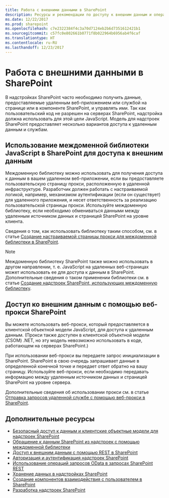 ```yaml
---
title: Работа с внешними данными в SharePoint
description: Ресурсы и рекомендации по доступу к внешним данным и операциям с ними с помощью JavaScript на страницах надстроек SharePoint.
ms.date: 12/22/2017
ms.prod: sharepoint
ms.openlocfilehash: c7e2322384f4c3a70d7124eb2b6d7351612421b1
ms.sourcegitcommit: c57fc0e802661b0771f8b022964b6956ab4f6caf
ms.translationtype: HT
ms.contentlocale: ru-RU
ms.lasthandoff: 12/23/2017
---
```

# <a name="work-with-external-data-in-sharepoint"></a>Работа с внешними данными в SharePoint

В надстройках SharePoint часто необходимо получить данные, предоставляемые удаленным веб-приложением или службой на странице или в компоненте SharePoint, и управлять ими. Так как пользовательский код не разрешен на серверах SharePoint, надстройка должна использовать для этой цели JavaScript. Модель для надстроек SharePoint предоставляет несколько вариантов доступа к удаленным данным и службам.

## <a name="use-the-sharepoint-cross-domain-javascript-library-to-access-external-data"></a>Использование междоменной библиотеки JavaScript в SharePoint для доступа к внешним данным

Междоменную библиотеку можно использовать для получения доступа к данным в вашем удаленном веб-приложении, если вы предоставляете пользовательскую страницу прокси, расположенную в удаленной инфраструктуре. Разработчик должен работать с настраиваемой логикой, например, механизмом аутентификации (если он существует) для удаленного приложения, и несет ответственность за реализацию пользовательской страницы прокси. Используйте междоменную библиотеку, если необходимо обмениваться данными между удаленным источником данных и страницей SharePoint на уровне клиента.

Сведения о том, как использовать библиотеку таким способом, см. в статье [Создание настраиваемой страницы прокси для междоменной библиотеки в SharePoint](create-a-custom-proxy-page-for-the-cross-domain-library-in-sharepoint.md).
 
> [!NOTE] 
> Междоменную библиотеку SharePoint также можно использовать в другом направлении, т. е. JavaScript на удаленных веб-страницах может использовать ее для доступа к данным в SharePoint. Дополнительные сведения о таком применении библиотеки см. в статье [Создание надстроек SharePoint, использующих междоменную библиотеку](creating-sharepoint-add-ins-that-use-the-cross-domain-library.md).

## <a name="use-the-sharepoint-web-proxy-to-access-external-data"></a>Доступ ко внешним данным с помощью веб-прокси SharePoint

Вы можете использовать веб-прокси, который предоставляется в клиентской объектной модели JavaScript, для доступа к удаленным данным. (Прокси также доступен в клиентской объектной модели (CSOM) .NET, но эту модель невозможно использовать в коде, работающем на серверах SharePoint.) 

При использовании веб-прокси вы передаете запрос инициализации в SharePoint. SharePoint в свою очередь запрашивает данные в определенной конечной точке и передает ответ обратно на вашу страницу. Используйте веб-прокси, если необходимо передавать информацию между удаленным источником данных и страницей SharePoint на уровне сервера.

Дополнительные сведения об использовании прокси см. в статье [Отправка запросов удаленной службе с помощью веб-прокси в SharePoint](query-a-remote-service-using-the-web-proxy-in-sharepoint.md).

## <a name="see-also"></a>Дополнительные ресурсы
<a name="SP15Workdata_AddRes"> </a>

- [Безопасный доступ к данным и клиентские объектные модели для надстроек SharePoint](secure-data-access-and-client-object-models-for-sharepoint-add-ins.md)
- [Обращение к данным SharePoint из надстроек с помощью междоменной библиотеки](access-sharepoint-data-from-add-ins-using-the-cross-domain-library.md)
- [Доступ к внешним данным с помощью REST в SharePoint](../general-development/how-to-access-external-data-with-rest-in-sharepoint.md)
- [Авторизация и аутентификация надстроек SharePoint](authorization-and-authentication-of-sharepoint-add-ins.md)
- [Использование операций запросов OData в запросах SharePoint REST](use-odata-query-operations-in-sharepoint-rest-requests.md) 
- [Хранение данных в надстройках SharePoint](important-aspects-of-the-sharepoint-add-in-architecture-and-development-landscap.md#Data)
- [Создание компонентов взаимодействия с пользователем в SharePoint](create-ux-components-in-sharepoint.md)
- [Разработка надстроек SharePoint](develop-sharepoint-add-ins.md)

    
 

